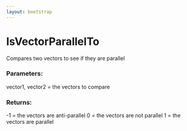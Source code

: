 ```yaml
---
layout: bootstrap
---
```


# IsVectorParallelTo

Compares two vectors to see if they are parallel
          

### Parameters:

vector1, vector2 = the vectors to compare
        

### Returns:


-1 = the vectors are anti-parallel
0 = the vectors are not parallel
1 = the vectors are parallel
        


